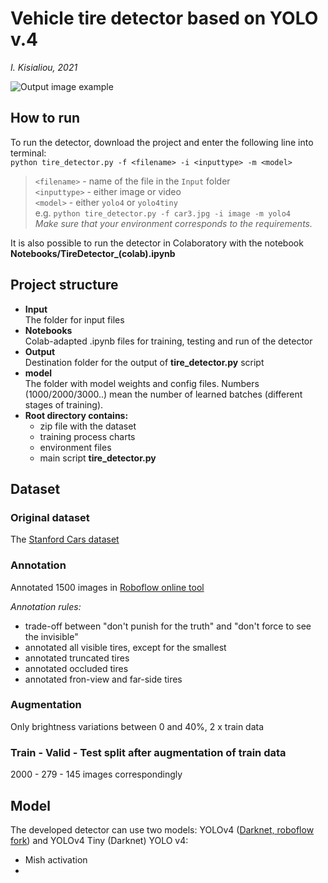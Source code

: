 # Vehicle tire detector based on YOLO v.4  
*I. Kisialiou, 2021*  

![Output image example](/Output/yolo4_car4.jpg)  
## How to run
To run the detector, download the project and enter the following line into terminal:    
`python tire_detector.py -f <filename> -i <inputtype> -m <model>`  
> `<filename>` - name of the file in the `Input` folder  
>`<inputtype>` - either image or video  
>`<model>` - either `yolo4` or `yolo4tiny`  
> e.g. `python tire_detector.py -f car3.jpg -i image -m yolo4`  
> *Make sure that your environment corresponds to the requirements.*  

It is also possible to run the detector in Colaboratory with the notebook **Notebooks/TireDetector_(colab).ipynb**  

## Project structure  
- **Input**  
The folder for input files  
- **Notebooks**  
Colab-adapted .ipynb files for training, testing and run of the detector  
- **Output**  
Destination folder for the output of **tire_detector.py** script  
- **model**  
The folder with model weights and config files. Numbers (1000/2000/3000..) mean the number of learned batches (different stages of training).  
- **Root directory contains:**   
  - zip file with the dataset  
  - training process charts  
  - environment files  
  - main script **tire_detector.py**  

## Dataset
### Original dataset
The [Stanford Cars dataset](https://ai.stanford.edu/~jkrause/cars/car_dataset.html)  
### Annotation
Annotated 1500 images in [Roboflow online tool](roboflow.com)  

*Annotation rules:*  
- trade-off between "don't punish for the truth" and "don't force to see the invisible"  
- annotated all visible tires, except for the smallest  
- annotated truncated tires  
- annotated occluded tires  
- annotated fron-view and far-side tires  
### Augmentation  
Only brightness variations between 0 and 40%, 2 x train data   
### Train - Valid - Test split after augmentation of train data  
2000 - 279 - 145 images correspondingly 

## Model
The developed detector can use two models: YOLOv4 ([Darknet, roboflow fork](https://github.com/roboflow-ai/darknet)) and YOLOv4 Tiny (Darknet) 
YOLO v4:
  - Mish activation
  - 
